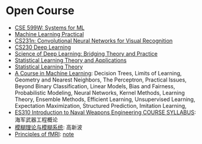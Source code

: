 # Open Course

- [CSE 599W: Systems for ML](http://dlsys.cs.washington.edu/schedule)
- [Machine Learning Practical](http://www.inf.ed.ac.uk/teaching/courses/mlp/lectures-2018.html)
- [CS231n: Convolutional Neural Networks for Visual Recognition](http://cs231n.stanford.edu/)
- [CS230 Deep Learning](http://cs230.stanford.edu/)
- [Science of Deep Learning: Bridging Theory and Practice](https://people.csail.mit.edu/madry/6.883/)
- [Statistical Learning Theory and Applications](http://www.mit.edu/~9.520/fall18/)
- [Statistical Learning Theory](http://maxim.ece.illinois.edu/teaching/spring18/index.html)
- [A Course in Machine Learning](http://ciml.info/): Decision Trees, Limits of Learning, Geometry and Nearest Neighbors, The Perceptron, Practical Issues, Beyond Binary Classification, Linear Models, Bias and Fairness, Probabilistic Modeling, Neural Networks, Kernel Methods, Learning Theory, Ensemble Methods, Efficient Learning, Unsupervised Learning, Expectation Maximization, Structured Prediction, Imitation Learning,
- [ES310 Introduction to Naval Weapons Engineering COURSE SYLLABUS](https://fas.org/man/dod-101/navy/docs/es310/syllabus.htm): 海军武器工程概论
- [模糊理论与模糊系统](http://see.xidian.edu.cn/faculty/xbgao/fuzzysystem/): 高新波
- [Principles of fMRI](https://www.coursera.org/learn/functional-mri): [note](https://zhuanlan.zhihu.com/p/22002650)
